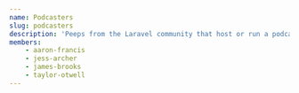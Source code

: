 ```yaml
---
name: Podcasters
slug: podcasters
description: 'Peeps from the Laravel community that host or run a podcast.'
members:
    - aaron-francis
    - jess-archer
    - james-brooks
    - taylor-otwell
---
```

